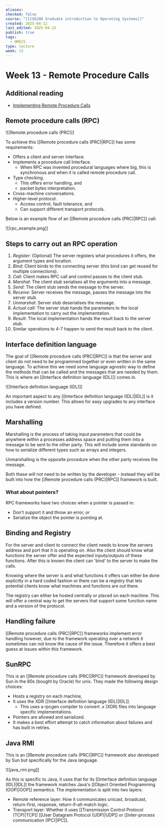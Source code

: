 ```yaml
---
aliases: 
checked: false
course: "[[CS6200 Graduate introduction to Operating Systems]]"
created: 2025-04-12
last_edited: 2025-04-12
publish: true
tags:
  - OMSCS
type: lecture
week: 13
---
```

# Week 13 - Remote Procedure Calls

## Additional reading

- [Implementing Remote Procedure Calls](https://s3.amazonaws.com/content.udacity-data.com/courses/ud923/references/ud923-birrell-nelson-paper.pdf)

## Remote procedure calls (RPC)

![[Remote procedure calls (PRC)]]

To achieve this [[Remote procedure calls (PRC)|RPC]] has some requirements:
- Offers a client and server interface.
- Implements a procedure call Interface.
	- When RPC was invented procedural languages where big, this is synchronous and when it is called remote procedure call. 
- Type checking.
	- This offers error handling, and
	- packet bytes interpretation.
- Cross-machine conversations.
- Higher-level protocol.
	- Access control, fault tolerance, and
	- Can support different transport protocols.

Below is an example flow of an [[Remote procedure calls (PRC)|RPC]] call:

![[rpc_example.png]]

## Steps to carry out an RPC operation

1. *Register*: (Optional) The server registers what procedures it offers, the argument types and location.
2. *Bind*: Client binds to the connecting server (this bind can get reused for multiple connections).
3. *Call*: Client makes RPC call and control passes to the client stub.
4. *Marshal*: The client stub serialises all the arguments into a message.
5. *Send*: The client stub sends the message to the server.
6. *Receive*: Server receives the message, passes the message into the server stub.
7. *Unmarshal*: Server stub deserialises the message.
8. *Actual call*: The server stub hands the parameters to the local implementation to carry out the implementation.
9. *Result*: The local implementation hands the result back to the server stub.
10. Similar operations to 4-7 happen to send the result back to the client.

## Interface definition language

The goal of [[Remote procedure calls (PRC)|RPC]] is that the server and client do not need to be programmed together or even written in the same language. To achieve this we need some language agnostic way to define the methods that can be called and the messages that are needed by them. This is where an [[Interface definition language (IDL)]] comes in.

![[Interface definition language (IDL)]]

An important aspect to any [[Interface definition language (IDL)|IDL]] is it includes a version number. This allows for easy upgrades to any interface you have defined.

## Marshalling

Marshalling is the process of taking input parameters that could be anywhere within a processes address space and putting them into a message to be sent to the other party. This will include some standards on how to serialize different types such as arrays and integers. 

Unmarshalling is the opposite procedure when the other party receives the message.

Both these will not need to be written by the developer - instead they will be built into how the [[Remote procedure calls (PRC)|RPC]] framework is built.

### What about pointers?

RPC frameworks have two choices when a pointer is passed in:
- Don't support it and throw an error, or
- Serialize the object the pointer is pointing at. 

## Binding and Registry

For the server and client to connect the client needs to know the servers address and port that it is operating on. Also the client should know what functions the server offer and the expected inputs/outputs of these functions. After this is known the client can 'bind' to the server to make the calls.

Knowing where the server is and what functions it offers can either be done explicitly in a hard coded fashion or there can be a registry that lets potential clients know what machines and functions are out there.

The registry can either be hosted centrally or placed on each machine. This will offer a central way to get the servers that support some function name and a version of the protocol.

## Handling failure

[[Remote procedure calls (PRC)|RPC]] frameworks implement error handling however, due to the framework operating over a network it sometimes can not know the cause of the issue. Therefore it offers a best guess at issues within this framework. 

## SunRPC

This is an [[Remote procedure calls (PRC)|RPC]] framework developed by Sun in the 80s (bought by Oracle) for unix. They made the following design choices:

- Hosts a registry on each machine,
- It uses the XDR [[Interface definition language (IDL)|IDL]].
	- This uses a rpcgen compiler to convert .x (XDR) files into language specific implementations.
- Pointers are allowed and serialized.
- It makes a best effort attempt to catch information about failures and has built in retries.

## Java RMI

This is an [[Remote procedure calls (PRC)|RPC]] framework also developed by Sun but specifically for the Java language.

![[java_rmi.png]]

As this is specific to Java, it uses that for its [[Interface definition language (IDL)|IDL]] the framework matches Java's [[Object Oriented Programming (OOP)|OOP]] semantics. The implementation is split into two layers:

- Remote reference layer: How it communicates unicast, broadcast, return-first, response, return-if-all-match logic.
- Transport layer: Whether it uses [[Transmission Control Protocol (TCP)|TCP]] [[User Datagram Protocol (UDP)|UDP]] or [[Inter-process communication (IPC)|IPC]].